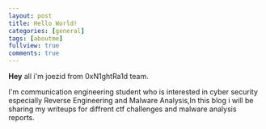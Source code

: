 ```yaml
---
layout: post
title: Hello World!
categories: [general]
tags: [aboutme]
fullview: true
comments: true
---
```


**Hey** all i'm joezid from 0xN1ghtRa1d team.

I'm communication engineering student who is interested in cyber security especially Reverse Engineering and Malware Analysis,In this blog  i will be sharing my writeups for diffrent ctf challenges and malware analysis reports.
